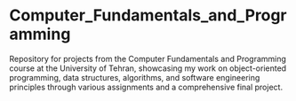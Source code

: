 # Computer_Fundamentals_and_Programming
Repository for projects from the Computer Fundamentals and Programming course at the University of Tehran, showcasing my work on object-oriented programming, data structures, algorithms, and software engineering principles through various assignments and a comprehensive final project.
